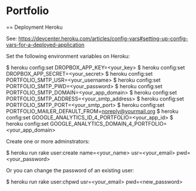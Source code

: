Portfolio
=========

== Deployment Heroku

See:
https://devcenter.heroku.com/articles/config-vars#setting-up-config-vars-for-a-deployed-application

Set the following environment variables on Heroku:

  $ heroku config:set DROPBOX_APP_KEY=<your_key>
  $ heroku config:set DROPBOX_APP_SECRET=<your_secret>
  $ heroku config:set PORTFOLIO_SMTP_USR=<your_username>
  $ heroku config:set PORTFOLIO_SMTP_PWD=<your_password>
  $ heroku config:set PORTFOLIO_SMTP_DOMAIN=<your_app_domain>
  $ heroku config:set PORTFOLIO_SMTP_ADDRESS=<your_smtp_address>
  $ heroku config:set PORTFOLIO_SMTP_PORT=<your_smtp_port>
  $ heroku config:set PORTFOLIO_MAILER_DEFAULT_FROM=noreply@yourmail.org
  $ heroku config:set GOOGLE_ANALYTICS_ID_4_PORTFOLIO=<your_app_id>
  $ heroku config:set GOOGLE_ANALYTICS_DOMAIN_4_PORTFOLIO=<your_app_domain>

Create one or more adminstrators:

  $ heroku run rake user:create name=<your_name> usr=<your_email> pwd=<your_password>

Or you can change the password of an existing user:

  $ heroku run rake user:chpwd usr=<your_email> pwd=<new_password>